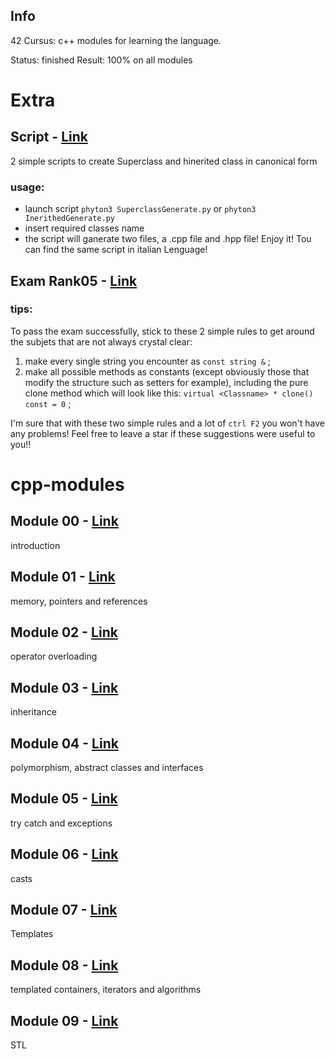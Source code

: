 
## Info
42 Cursus: c++ modules for learning the language.

Status: finished
Result: 100% on all modules

# Extra

## Script - [Link](https://github.com/IvanaRagusa/cpp/tree/main/script)
2 simple scripts to create Superclass and hinerited class in canonical form
### usage: 
- launch script ``` phyton3 SuperclassGenerate.py ``` or ``` phyton3 InerithedGenerate.py ```
- insert required classes name
- the script will ganerate two files, a .cpp file and .hpp file! Enjoy it!
Tou can find the same script in italian Lenguage!

## Exam Rank05 - [Link](https://github.com/IvanaRagusa/cpp/tree/main/exam)
### tips:
To pass the exam successfully, stick to these 2 simple rules to get around the subjets that are not always crystal clear:
1. make every single string you encounter as ``` const string & ``` ;
2. make all possible methods as constants (except obviously those that modify the      structure such as setters for example), including the pure clone method which will look like this: ``` virtual <Classname> * clone() const = 0 ``` ;

I'm sure that with these two simple rules and a lot of ```ctrl F2``` you won't have any problems! Feel free to leave a star if these suggestions were useful to you!!

# cpp-modules

## Module 00 - [Link](https://github.com/IvanaRagusa/cpp/tree/main/00)
introduction

## Module 01 - [Link](https://github.com/IvanaRagusa/cpp/tree/main/01)
memory, pointers and references

## Module 02 - [Link](https://github.com/IvanaRagusa/cpp/tree/main/02)
operator overloading

## Module 03 - [Link](https://github.com/IvanaRagusa/cpp/tree/main/03)
inheritance

## Module 04 - [Link](https://github.com/IvanaRagusa/cpp/tree/main/04)
polymorphism, abstract classes and interfaces

## Module 05 - [Link](https://github.com/IvanaRagusa/cpp/tree/main/05)
try catch and exceptions

## Module 06 - [Link](https://github.com/IvanaRagusa/cpp/tree/main/06)
casts

## Module 07 - [Link](https://github.com/IvanaRagusa/cpp/tree/main/07)
Templates

## Module 08 - [Link](https://github.com/IvanaRagusa/cpp/tree/main/08)
templated containers, iterators and algorithms

## Module 09 - [Link](https://github.com/IvanaRagusa/cpp/tree/main/09)
STL
